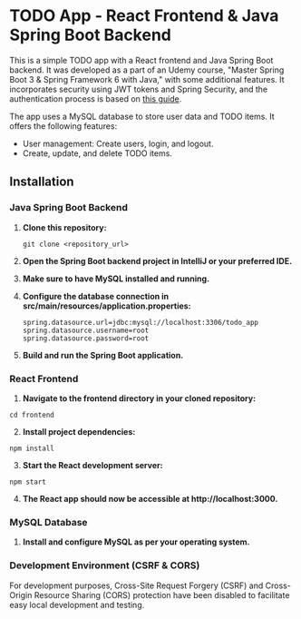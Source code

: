 # TODO App - React Frontend & Java Spring Boot Backend

This is a simple TODO app with a React frontend and Java Spring Boot backend. It was developed as a part of an Udemy course, "Master Spring Boot 3 & Spring Framework 6 with Java," with some additional features. It incorporates security using JWT tokens and Spring Security, and the authentication process is based on [this guide](https://www.bezkoder.com/spring-boot-jwt-authentication/).

The app uses a MySQL database to store user data and TODO items. It offers the following features:

- User management: Create users, login, and logout.
- Create, update, and delete TODO items.

## Installation

### Java Spring Boot Backend

1. **Clone this repository:**
   ```
   git clone <repository_url>
   ```
2. **Open the Spring Boot backend project in IntelliJ or your preferred IDE.**

3. **Make sure to have MySQL installed and running.**

4. **Configure the database connection in src/main/resources/application.properties:**
   ```
   spring.datasource.url=jdbc:mysql://localhost:3306/todo_app
   spring.datasource.username=root
   spring.datasource.password=root
   ```
5. **Build and run the Spring Boot application.**

### React Frontend

1. **Navigate to the frontend directory in your cloned repository:**

```
cd frontend
```
2. **Install project dependencies:**

```
npm install
```
3. **Start the React development server:**
```
npm start
```

4. **The React app should now be accessible at http://localhost:3000.**

### MySQL Database
1. **Install and configure MySQL as per your operating system.**


### Development Environment (CSRF & CORS)
For development purposes, Cross-Site Request Forgery (CSRF) and Cross-Origin Resource Sharing (CORS) protection have been disabled to facilitate easy local development and testing.

